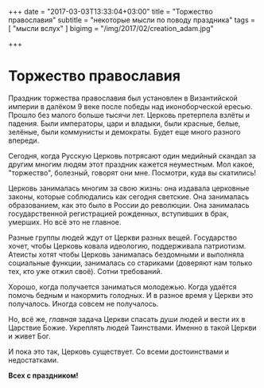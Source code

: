+++
date = "2017-03-03T13:33:04+03:00"
title = "Торжество православия"
subtitle = "некоторые мысли по поводу праздника"
tags        = [ "мысли вслух" ]
bigimg = "/img/2017/02/creation_adam.jpg"

+++

# Торжество православия

Праздник торжества православия был установлен в Византийской империи в далёком 9 веке после победы над иконоборческой ересью. Прошло без малого больше тысячи лет. Церковь претерпела взлёты и падения. Были императоры, цари и владыки, были красные, белые, зелёные, были коммунисты и демократы. Будет еще много разного впереди.

Сегодня, когда Русскую Церковь потрясают один медийный скандал за другим многим людям этот праздник кажется неуместным. Мол какое, "торжество", болезный, говорят они мне.
Посмотри, куда вы скатились!

Церковь занималась многим за свою жизнь: она издавала церковные законы, которые соблюдались как сегодня светские. Она занималась образованием, как это было в России до революции. Она занималась государственной регистрацией рожденных, вступивших в брак, умерших. Но всё это не главное.

Разные группы людей ждут от Церкви разных вещей. Государство хочет, чтобы Церковь ковала идеологию, поддерживала патриотизм. Атеисты хотят чтобы Церковь занималась бездомными и выполняла социальные функции, занималась со стариками (доверяют нам только тех, кто уже отжил своё). Сотни требований.

Хорошо, когда получается заниматься молодежью. Когда удаётся помочь бедным и накормить голодных. И в разное время у Церкви это получалось. Иногда совсем не получалось.

Но, всё же, *главная* задача Церкви спасать души людей и вести их в Царствие Божие. Укреплять людей Таинствами. Именно в такой Церкви и живет Бог.

И пока это так, Церковь существует. Со всеми достоинствами и недостатками.

**Всех с праздником!**
